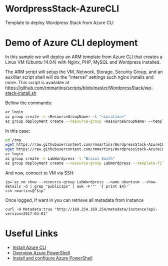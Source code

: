 
# WordpressStack-AzureCLI
Template to deploy Wordpress Stack from Azure CLI

# Demo of Azure CLI deployment

In this sample we will deploy an ARM template from Azure CLI that creates a Linux VM (Ubuntu 14.04) with Nginx, PHP, MySQL and Wordpress installed.

The ARM script will setup the VM, Network, Storage, Security Group, and an auxilliar script shell will do the "internal" settings such nginx installs and more. This script is available at https://github.com/rmmartins/scripts/blob/master/WordpressStack/wp-stack-install.sh

Bellow the commands:
```sh
az login
az group create -n <ResourceGroupName> -l "<Location>"
az group deployment create --resource-group <ResourceGroupName> --template-file "<template.json path>" --parameters "<parameters.json path>"
```
In this case:
```sh
cd /tmp
wget https://raw.githubusercontent.com/rmmartins/WordpressStack-AzureCLI/master/template.json
wget https://raw.githubusercontent.com/rmmartins/WordpressStack-AzureCLI/master/parameters.json
az login
az group create -n LabWordpress -l "Brazil South"
az group deployment create --resource-group LabWordpress --template-file "template.json" --parameters "parameters.json"
```

And now, connect to VM via SSH:

```
ip=`az vm show --resource-group LabWordpress --name ubuntuvm --show-details -d | grep "publicIps" | awk -F'"' '{ print $4}'`
ssh rmartins@"$ip"
```

Once logged, if want  in you can retrieve all metadata from instance

```
curl -H Metadata:true "http://169.254.169.254/metadata/instance?api-version=2017-03-01"
```

# Useful Links

* [Install Azure CLI](https://docs.microsoft.com/en-us/cli/azure/install-azure-cli)
* [Overview Azure PowerShell](https://docs.microsoft.com/en-us/powershell/azure/overview)
* [Install and configure Azure PowerShell](https://docs.microsoft.com/en-us/powershell/azure/install-azurerm-ps)

